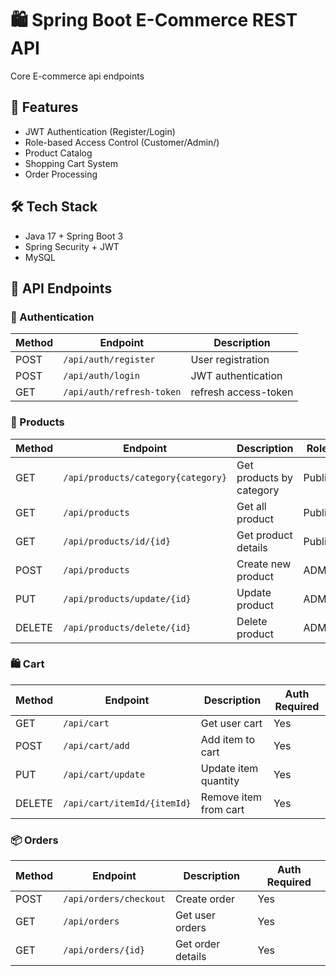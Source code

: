 # 🛍️ Spring Boot E-Commerce REST API

Core E-commerce api endpoints 

## 🌟 Features
- JWT Authentication (Register/Login)
- Role-based Access Control (Customer/Admin/)
- Product Catalog 
- Shopping Cart System
- Order Processing

## 🛠️ Tech Stack
- Java 17 + Spring Boot 3
- Spring Security + JWT
- MySQL

## 🔌 API Endpoints

### 🔐 Authentication
| Method | Endpoint                 | Description            
|--------|--------------------------|------------------------
| POST   | `/api/auth/register`     | User registration      
| POST   | `/api/auth/login`        | JWT authentication     
| GET    | `/api/auth/refresh-token`| refresh access-token 

### 🛒 Products
| Method | Endpoint                           | Description             | Roles         |
|--------|------------------------------------|-------------------------|---------------|
| GET    | `/api/products/category{category}` | Get products by category| Public        |
| GET    | `/api/products`                    | Get all product         | Public        |
| GET    | `/api/products/id/{id}`            | Get product details     | Public        |
| POST   | `/api/products`                    | Create new product      | ADMIN         |
| PUT    | `/api/products/update/{id}`        | Update product          | ADMIN         |
| DELETE | `/api/products/delete/{id}`        | Delete product          | ADMIN         |

### 🛍️ Cart
| Method | Endpoint                    | Description            | Auth Required |
|--------|-----------------------------|------------------------|---------------|
| GET    | `/api/cart`                 | Get user cart          | Yes           |
| POST   | `/api/cart/add`             | Add item to cart       | Yes           |
| PUT    | `/api/cart/update`          | Update item quantity   | Yes           |
| DELETE | `/api/cart/itemId/{itemId}` | Remove item from cart  | Yes           |

### 📦 Orders
| Method | Endpoint                      | Description            | Auth Required |
|--------|-------------------------------|------------------------|---------------|
| POST   | `/api/orders/checkout`        | Create order           | Yes           |
| GET    | `/api/orders`                 | Get user orders        | Yes           |
| GET    | `/api/orders/{id}`            | Get order details      | Yes           |
